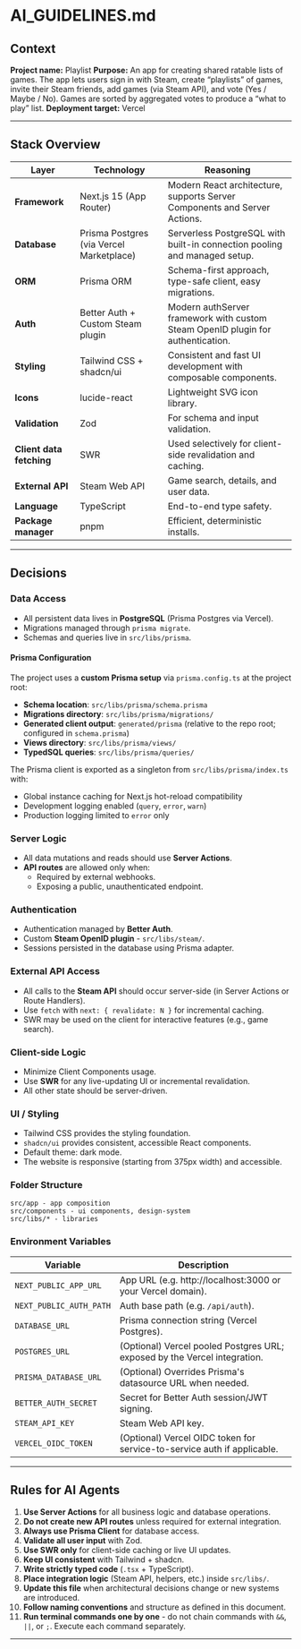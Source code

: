 # AI_GUIDELINES.md

## Context

**Project name:** Playlist
**Purpose:** An app for creating shared ratable lists of games. The app lets users sign in with Steam, create
“playlists” of games, invite their Steam friends, add games (via Steam API), and vote (Yes / Maybe / No). Games are
sorted by aggregated votes to produce a “what to play” list.
**Deployment target:** Vercel

---

## Stack Overview

| Layer                    | Technology                               | Reasoning                                                                       |
| ------------------------ | ---------------------------------------- | ------------------------------------------------------------------------------- |
| **Framework**            | Next.js 15 (App Router)                  | Modern React architecture, supports Server Components and Server Actions.       |
| **Database**             | Prisma Postgres (via Vercel Marketplace) | Serverless PostgreSQL with built-in connection pooling and managed setup.       |
| **ORM**                  | Prisma ORM                               | Schema-first approach, type-safe client, easy migrations.                       |
| **Auth**                 | Better Auth + Custom Steam plugin        | Modern authServer framework with custom Steam OpenID plugin for authentication. |
| **Styling**              | Tailwind CSS + shadcn/ui                 | Consistent and fast UI development with composable components.                  |
| **Icons**                | lucide-react                             | Lightweight SVG icon library.                                                   |
| **Validation**           | Zod                                      | For schema and input validation.                                                |
| **Client data fetching** | SWR                                      | Used selectively for client-side revalidation and caching.                      |
| **External API**         | Steam Web API                            | Game search, details, and user data.                                            |
| **Language**             | TypeScript                               | End-to-end type safety.                                                         |
| **Package manager**      | pnpm                                     | Efficient, deterministic installs.                                              |

---

## Decisions

### Data Access

- All persistent data lives in **PostgreSQL** (Prisma Postgres via Vercel).
- Migrations managed through `prisma migrate`.
- Schemas and queries live in `src/libs/prisma`.

#### Prisma Configuration

The project uses a **custom Prisma setup** via `prisma.config.ts` at the project root:

- **Schema location**: `src/libs/prisma/schema.prisma`
- **Migrations directory**: `src/libs/prisma/migrations/`
- **Generated client output**: `generated/prisma` (relative to the repo root; configured in `schema.prisma`)
- **Views directory**: `src/libs/prisma/views/`
- **TypedSQL queries**: `src/libs/prisma/queries/`

The Prisma client is exported as a singleton from `src/libs/prisma/index.ts` with:

- Global instance caching for Next.js hot-reload compatibility
- Development logging enabled (`query`, `error`, `warn`)
- Production logging limited to `error` only

### Server Logic

- All data mutations and reads should use **Server Actions**.
- **API routes** are allowed only when:
  - Required by external webhooks.
  - Exposing a public, unauthenticated endpoint.

### Authentication

- Authentication managed by **Better Auth**.
- Custom **Steam OpenID plugin** - `src/libs/steam/`.
- Sessions persisted in the database using Prisma adapter.

### External API Access

- All calls to the **Steam API** should occur server-side (in Server Actions or Route Handlers).
- Use `fetch` with `next: { revalidate: N }` for incremental caching.
- SWR may be used on the client for interactive features (e.g., game search).

### Client-side Logic

- Minimize Client Components usage.
- Use **SWR** for any live-updating UI or incremental revalidation.
- All other state should be server-driven.

### UI / Styling

- Tailwind CSS provides the styling foundation.
- `shadcn/ui` provides consistent, accessible React components.
- Default theme: dark mode.
- The website is responsive (starting from 375px width) and accessible.

### Folder Structure

```
src/app - app composition
src/components - ui components, design-system
src/libs/* - libraries
```

### Environment Variables

| Variable                | Description                                                               |
| ----------------------- | ------------------------------------------------------------------------- |
| `NEXT_PUBLIC_APP_URL`   | App URL (e.g. http://localhost:3000 or your Vercel domain).               |
| `NEXT_PUBLIC_AUTH_PATH` | Auth base path (e.g. `/api/auth`).                                        |
| `DATABASE_URL`          | Prisma connection string (Vercel Postgres).                               |
| `POSTGRES_URL`          | (Optional) Vercel pooled Postgres URL; exposed by the Vercel integration. |
| `PRISMA_DATABASE_URL`   | (Optional) Overrides Prisma's datasource URL when needed.                 |
| `BETTER_AUTH_SECRET`    | Secret for Better Auth session/JWT signing.                               |
| `STEAM_API_KEY`         | Steam Web API key.                                                        |
| `VERCEL_OIDC_TOKEN`     | (Optional) Vercel OIDC token for service-to-service auth if applicable.   |

---

## Rules for AI Agents

1. **Use Server Actions** for all business logic and database operations.
2. **Do not create new API routes** unless required for external integration.
3. **Always use Prisma Client** for database access.
4. **Validate all user input** with Zod.
5. **Use SWR only** for client-side caching or live UI updates.
6. **Keep UI consistent** with Tailwind + shadcn.
7. **Write strictly typed code** (`.tsx` + TypeScript).
8. **Place integration logic** (Steam API, helpers, etc.) inside `src/libs/`.
9. **Update this file** when architectural decisions change or new systems are introduced.
10. **Follow naming conventions** and structure as defined in this document.
11. **Run terminal commands one by one** - do not chain commands with `&&`, `||`, or `;`. Execute each command separately.

---
